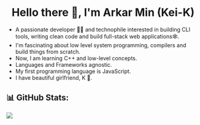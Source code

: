 <h1 align="center">
  Hello there 👋, I'm Arkar Min (Kei-K)
</h1>

- A passionate developer 🧑‍💻 and technophile interested in building CLI tools, writing clean code and build full-stack web applications🕸️.
- I'm fascinating about low level system programming, compilers and build things from scratch.
- Now, I am learning C++ and low-level concepts.
- Languages and Frameworks agnostic.
- My first programming language is JavaScript.
- I have beautiful girlfriend, K 💙.

## 📊 GitHub Stats:
![](https://github-readme-stats.vercel.app/api/top-langs/?username=Kei-K23&theme=dark&hide_border=false&include_all_commits=false&count_private=false&layout=compact)
